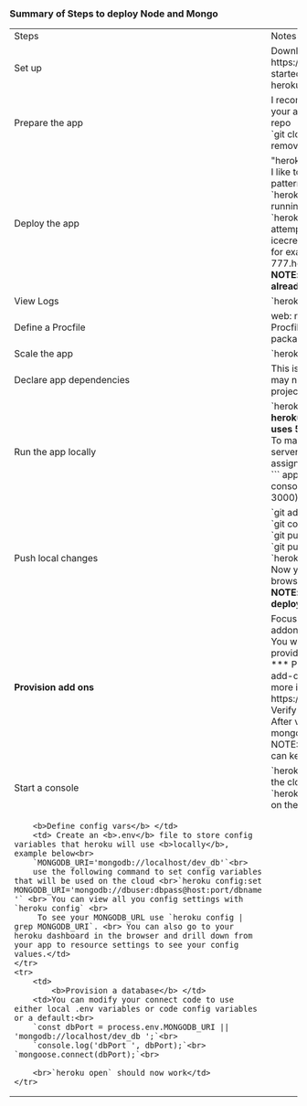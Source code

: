 ### Summary of Steps to deploy Node and Mongo
<table>
    <tr>
        <td> Steps</td>
        <td>Notes</td>
    </tr>
    <tr>
        <td>
            Set up
        </td>
        <td>Download Heroku toolbelt https://devcenter.heroku.com/articles/getting-started-with-nodejs#set-up
            <br>heroku login (email/password)</td>
    </tr>
    <tr>
        <td>
            Prepare the app </td>
        <td>I recommend creating a new repo and making your app master rather than using a forked repo<br>
         `git clone <your app>` into your new working folder or remove git from an existing folder and `git init`
                <your app></td>
    </tr>
    <tr>
        <td>
            Deploy the app
        </td>
        <td> "heroku create xxxx-xxxx-xxxx-xxxx<br> I like to make up my own name but I follow their pattern `git push heroku master` <br>`heroku ps:scale web=1` get an instance running<br> `heroku open` this will open a browser and attempt to load your "/" path `heroku open icecream` this will open to a path you have set for example: https://becky-node-sun-777.herokuapp.com/icecream <br> <b>NOTE: this will probably fail unless you've already set up your mongo addon<b>
        </td>
    </tr>
    <tr>
        <td>
            View Logs
        </td>
        <td>`heroku logs` --tail
</td>
</tr>
<tr>
<td>
        Define a Procfile </td><td>  
        web: node index.js  
        If heroku doesn't find a Procfile it will run `npm start` from your package.json </td>
</tr>
<tr>
<td>
         Scale the app  
</td><td>
          `heroku ps`
</td>
</tr>
<tr>
<td>
           Declare app dependencies </td>
<td>
          This is to get the project running locally.
           You may not need this if you have already got your project running locally.  
           `npm init`  
            `npm install`  
            </td>
    </tr>
    <tr>
        <td>
            Run the app locally</td>
        <td> `heroku local` <br>
         <b>heroku manages ports: for local server it uses 5000 but on the cloud that may change</b>.  
          To manage this you will want to change your server listen to something which will let heroku assign the port when it is running your server:  
         ```
         app.listen(process.env.PORT
            || 3000, () => { console.log('up on '+ process.env.PORT
               || 3000); });
            ```
        </td>
    </tr>
    <tr>
        <td>
            Push local changes</td>
        <td> `git add .` <br> `git commit -m"reason for change"` <br> `git push heroku master` push to heroku repo<br> `git push origin master` push to git repo<br> `heroku open` open browser<br> Now you can test with Postman, cUrl or browser <br><b>NOTE: you still may have errors if you are
            deploying an app with addons</b>
        </td>
    </tr>
    <tr>
        <td>
            <b>Provision add ons</b></td>
        <td> Focusing on adding mongo here  
        `heroku addons:create mongolab`
            <br> You will get this message if you haven't already provided a credit card: <br>
            *** Please verify your account to install this add-on plan (please enter a credit card) For more
            information, see https://devcenter.heroku.com/categories/billing Verify now at https://heroku.com/verify *** <br>
            After verified key in `heroku addons:create mongolab` again.  
            <br>
            NOTE: You will need a credit card which you can key in a heroku.com/verify
        </td>
    </tr>
    <tr>
        <td>
            Start a console</td>
        <td> `heroku run node` this will take you into repl on the cloud <br> `heroku run bash` this will give you a bash shell on the cloud. </td>
</tr>
<tr>
<td>

        <b>Define config vars</b> </td>
        <td> Create an <b>.env</b> file to store config variables that heroku will use <b>locally</b>, example below<br>
        `MONGODB_URI='mongodb://localhost/dev_db'`<br>
        use the following command to set config variables that will be used on the cloud <br>`heroku config:set MONGODB_URI='mongodb://dbuser:dbpass@host:port/dbname '` <br> You can view all you config settings with `heroku config` <br>
         To see your MONGODB_URL use `heroku config | grep MONGODB_URI`. <br> You can also go to your heroku dashboard in the browser and drill down from your app to resource settings to see your config values.</td>
    </tr>
    <tr>
        <td>
            <b>Provision a database</b> </td>
        <td>You can modify your connect code to use either local .env variables or code config variables or a default:<br>
        `const dbPort = process.env.MONGODB_URI || 'mongodb://localhost/dev_db ';`<br>
        `console.log('dbPort ', dbPort);`<br> `mongoose.connect(dbPort);`<br>

        <br>`heroku open` should now work</td>
    </tr>
</table>
